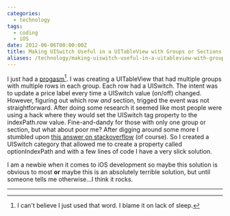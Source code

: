 ```yaml
---
categories:
  - technology
tags:
  - coding
  - iOS
date: 2012-06-06T00:00:00Z
title: Making UISwitch Useful in a UITableView with Groups or Sections
aliases: /technology/making-uiswitch-useful-in-a-uitableview-with-groups-or-sections/
---
```


I just had a [progasm][progasm][^fn-progasm]. I was creating a UITableView that had multiple groups with multiple rows in each group. Each row had a UISwitch. The intent was to update a price label every time a UISwitch value (on/off) changed. However, figuring out which row _and_ section, trigged the event was not straightforward. After doing some research it seemed like most people were using a hack where they would set the UISwitch tag property to the indexPath.row value. Fine-and-dandy for those with only one group or section, but what about poor me? After digging around some more I stumbled upon [this answer on stackoverflow][answer] (of course). So I created a UISwitch category that allowed me to create a property called optionIndexPath and with a few lines of code I have a very slick solution.

I am a newbie when it comes to iOS development so maybe this solution is obvious to most __or__ maybe this is an absolutely terrible solution, but until someone tells me otherwise...I think it rocks.

---

[^fn-progasm]: I can't believe I just used that word. I blame it on lack of sleep.

[progasm]: http://www.urbandictionary.com/define.php?term=Progasm "Definition of progasm"
[answer]: http://stackoverflow.com/a/5500525 "stackoverflow answer"
